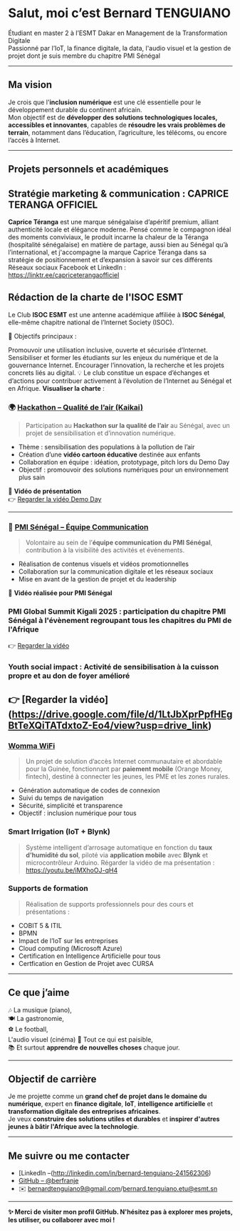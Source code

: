 #  Salut, moi c’est Bernard TENGUIANO

 Étudiant en master 2 à l’ESMT Dakar en Management de la Transformation Digitale  
 Passionné par l’IoT, la finance digitale, la data, l'audio visuel et la gestion de projet dont je suis membre du chapitre PMI Sénégal 

---

##  Ma vision

Je crois que l'**inclusion numérique** est une clé essentielle pour le développement durable du continent africain.  
Mon objectif est de **développer des solutions technologiques locales, accessibles et innovantes**, capables de **résoudre les vrais problèmes de terrain**, notamment dans l’éducation, l’agriculture, les télécoms, ou encore l’accès à Internet.

---

##  Projets personnels et académiques

## Stratégie marketing & communication : CAPRICE TERANGA OFFICIEL
**Caprice Téranga** est une marque sénégalaise d’apéritif premium, alliant authenticité locale et élégance moderne. Pensé comme le compagnon idéal des moments conviviaux, le produit incarne la chaleur de la Téranga (hospitalité sénégalaise)  en matière de partage, aussi bien au Sénégal qu’à l’international, et j'accompagne la marque Caprice Téranga dans sa stratégie de positionnement et d’expansion à savoir sur ces différents Réseaux sociaux Facebook et LinkedIn : https://linktr.ee/capriceterangaofficiel

## Rédaction de la charte de l'ISOC ESMT 
Le Club **ISOC ESMT** est une antenne académique affiliée à **ISOC Sénégal**, elle-même chapitre national de l’Internet Society (ISOC).

🎯 Objectifs principaux :

Promouvoir une utilisation inclusive, ouverte et sécurisée d’Internet.
Sensibiliser et former les étudiants sur les enjeux du numérique et de la gouvernance Internet.
Encourager l’innovation, la recherche et les projets concrets liés au digital.
💡 Le club constitue un espace d’échanges et d’actions pour contribuer activement à l’évolution de l’Internet au Sénégal et en Afrique.
**Visualiser la charte** : 

### 🌍 [Hackathon – Qualité de l’air (Kaikai)](https://github.com/berfranje/hackathon-air-quality)
> Participation au **Hackathon sur la qualité de l’air** au Sénégal, avec un projet de sensibilisation et d’innovation numérique.

- Thème : sensibilisation des populations à la pollution de l’air  
- Création d’une **vidéo cartoon éducative**  destinée aux enfants  
- Collaboration en équipe : idéation, prototypage, pitch lors du Demo Day  
- Objectif : promouvoir des solutions numériques pour un environnement plus sain  

🎥 **Vidéo de présentation**  
👉 [Regarder la vidéo Demo Day](https://drive.google.com/file/d/1i0iL16pKI4Y8DWXCZalRI06WApg9Pk3W/view?usp=drive_link)  

---

### 🤝 [PMI Sénégal – Équipe Communication](https://github.com/berfranje/pmi-senegal)
> Volontaire au sein de l’**équipe communication du PMI Sénégal**, contribution à la visibilité des activités et événements.

- Réalisation de contenus visuels et vidéos promotionnelles  
- Collaboration sur la communication digitale et les réseaux sociaux  
- Mise en avant de la gestion de projet et du leadership  

🎥 **Vidéo réalisée pour PMI Sénégal** 

### PMI Global Summit Kigali 2025 : participation du chapitre PMI Sénégal à l'évènement regroupant tous les chapitres du PMI de l'Afrique 
👉 [Regarder la vidéo](https://drive.google.com/file/d/1xVf8CPvxUB53K_RdAdFuR_3FvFx4puq0/view?usp=drive_link)  

### Youth social impact : Activité de sensibilisation à la cuisson propre et au don de foyer amélioré 
👉 [Regarder la vidéo] (https://drive.google.com/file/d/1LtJbXprPpfHEgBtTeXQiTATdxtoZ-Eo4/view?usp=drive_link)
---


###  [Womma WiFi](https://github.com/berfranje/womma-wifi)
> Un projet de solution d’accès Internet communautaire et abordable pour la Guinée, fonctionnant par **paiement mobile** (Orange Money, fintech), destiné à connecter les jeunes, les PME et les zones rurales.

- Génération automatique de codes de connexion
- Suivi du temps de navigation
- Sécurité, simplicité et transparence
- Objectif : inclusion numérique pour tous

###  Smart Irrigation (IoT + Blynk)
> Système intelligent d’arrosage automatique en fonction du **taux d’humidité du sol**, piloté via **application mobile** avec **Blynk** et microcontrôleur Arduino.
> Régarder la vidéo de ma présentation : https://youtu.be/iMXhoOJ-qH4

###  Supports de formation
> Réalisation de supports professionnels pour des cours et présentations :
- COBIT 5 & ITIL
- BPMN
- Impact de l’IoT sur les entreprises
- Cloud computing (Microsoft Azure)
- Certification en Intelligence Artificielle pour tous
- Certfication en Gestion de Projet avec CURSA

---

##  Ce que j’aime

🎶 La musique (piano),  
🍽️ La gastronomie,  
⚽ Le football,  
    L'audio visuel (cinéma)
🌿 Tout ce qui est paisible,  
📚 Et surtout **apprendre de nouvelles choses** chaque jour.

---

##  Objectif de carrière

Je me projette comme un **grand chef de projet dans le domaine du numérique**, expert en **finance digitale**, **IoT**, **intelligence artificielle** et **transformation digitale des entreprises africaines**.  
Je veux **construire des solutions utiles et durables** et **inspirer d'autres jeunes à bâtir l'Afrique avec la technologie**.

---

## Me suivre ou me contacter

- [LinkedIn –(http://linkedin.com/in/bernard-tenguiano-241562306)
- [GitHub – @berfranje](https://github.com/berfranje)
- ✉️ bernardtenguiano9@gmail.com/bernard.tenguiano.etu@esmt.sn

---

**✨ Merci de visiter mon profil GitHub. N'hésitez pas à explorer mes projets, les utiliser, ou collaborer avec moi !**


